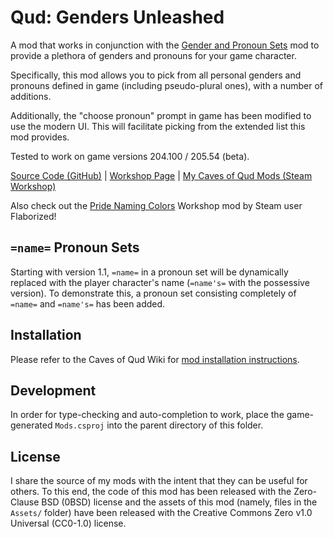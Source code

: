 # Qud: Genders Unleashed

A mod that works in conjunction with the [Gender and Pronoun Sets](https://steamcommunity.com/sharedfiles/filedetails/?id=1735379738) mod to provide a plethora of genders and pronouns for your game character.

Specifically, this mod allows you to pick from all personal genders and pronouns defined in game (including pseudo-plural ones), with a number of additions.

Additionally, the "choose pronoun" prompt in game has been modified to use the modern UI. This will facilitate picking from the extended list this mod provides.

Tested to work on game versions 204.100 / 205.54 (beta).

[Source Code (GitHub)](https://github.com/librarianmage/QudGendersUnleashed) \| [Workshop Page](https://steamcommunity.com/sharedfiles/filedetails/?id=2815078000) \| [My Caves of Qud Mods (Steam Workshop)](https://steamcommunity.com/profiles/76561198836298826/myworkshopfiles/?appid=333640)

Also check out the [Pride Naming Colors](https://steamcommunity.com/sharedfiles/filedetails/?id=2951409991) Workshop mod by Steam user Flaborized!

## `=name=` Pronoun Sets

Starting with version 1.1, `=name=` in a pronoun set will be dynamically replaced with the player character's name (`=name's=` with the possessive version). To demonstrate this, a pronoun set consisting completely of `=name=` and `=name's=` has been added.

## Installation

Please refer to the Caves of Qud Wiki for [mod installation instructions](https://wiki.cavesofqud.com/wiki/Modding:Installing_a_mod).

## Development

In order for type-checking and auto-completion to work, place the game-generated `Mods.csproj` into the parent directory of this folder.

## License

I share the source of my mods with the intent that they can be useful for others. To this end, the code of this mod has been released with the Zero-Clause BSD (0BSD) license and the assets of this mod (namely, files in the `Assets/` folder) have been released with the Creative Commons Zero v1.0 Universal (CC0-1.0) license.

